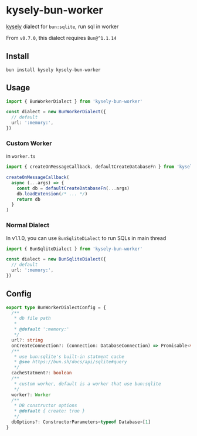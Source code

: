 # kysely-bun-worker

[kysely](https://github.com/kysely-org/kysely) dialect for `bun:sqlite`, run sql in worker

From `v0.7.0`, this dialect requires `Bun@^1.1.14`

## Install

```shell
bun install kysely kysely-bun-worker
```

## Usage

```ts
import { BunWorkerDialect } from 'kysely-bun-worker'

const dialect = new BunWorkerDialect({
  // default
  url: ':memory:',
})
```

### Custom Worker

in `worker.ts`

```ts
import { createOnMessageCallback, defaultCreateDatabaseFn } from 'kysely-bun-worker'

createOnMessageCallback(
  async (...args) => {
    const db = defaultCreateDatabaseFn(...args)
    db.loadExtension(/* ... */)
    return db
  }
)
```

### Normal Dialect

In v1.1.0, you can use `BunSqliteDialect` to run SQLs in main thread

```ts
import { BunSqliteDialect } from 'kysely-bun-worker'

const dialect = new BunSqliteDialect({
  // default
  url: ':memory:',
})
```

## Config

```ts
export type BunWorkerDialectConfig = {
  /**
   * db file path
   *
   * @default ':memory:'
   */
  url?: string
  onCreateConnection?: (connection: DatabaseConnection) => Promisable<void>
  /**
   * use bun:sqlite's built-in statment cache
   * @see https://bun.sh/docs/api/sqlite#query
   */
  cacheStatment?: boolean
  /**
   * custom worker, default is a worker that use bun:sqlite
   */
  worker?: Worker
  /**
   * DB constructor options
   * @default { create: true }
   */
  dbOptions?: ConstructorParameters<typeof Database>[1]
}
```
